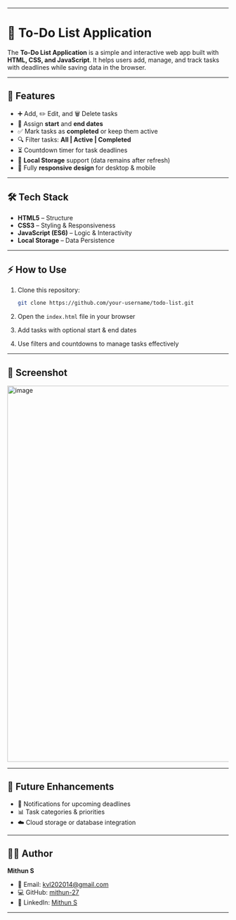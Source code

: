 

---

# 📝 To-Do List Application

The **To-Do List Application** is a simple and interactive web app built with **HTML, CSS, and JavaScript**.
It helps users add, manage, and track tasks with deadlines while saving data in the browser.

---

## 🚀 Features

* ➕ Add, ✏️ Edit, and 🗑️ Delete tasks
* 📅 Assign **start** and **end dates**
* ✅ Mark tasks as **completed** or keep them active
* 🔍 Filter tasks: **All | Active | Completed**
* ⏳ Countdown timer for task deadlines
* 💾 **Local Storage** support (data remains after refresh)
* 📱 Fully **responsive design** for desktop & mobile

---

## 🛠️ Tech Stack

* **HTML5** – Structure
* **CSS3** – Styling & Responsiveness
* **JavaScript (ES6)** – Logic & Interactivity
* **Local Storage** – Data Persistence

---

## ⚡ How to Use

1. Clone this repository:

   ```bash
   git clone https://github.com/your-username/todo-list.git
   ```
2. Open the `index.html` file in your browser
3. Add tasks with optional start & end dates
4. Use filters and countdowns to manage tasks effectively

---

## 📸 Screenshot

<img width="1919" height="855" alt="image" src="https://github.com/user-attachments/assets/f3c1afe5-da14-4cd0-b339-56d13e5daae9" />


---

## 🌟 Future Enhancements

* 🔔 Notifications for upcoming deadlines
* 📊 Task categories & priorities
* ☁️ Cloud storage or database integration

---

## 👨‍💻 Author

**Mithun S**

* 📧 Email: [kvl202014@gmail.com](mailto:kvl202014@gmail.com)
* 💻 GitHub: [mithun-27](https://github.com/mithun-27)
* 🔗 LinkedIn: [Mithun S](https://www.linkedin.com/in/mithun-s-732939280)

---

